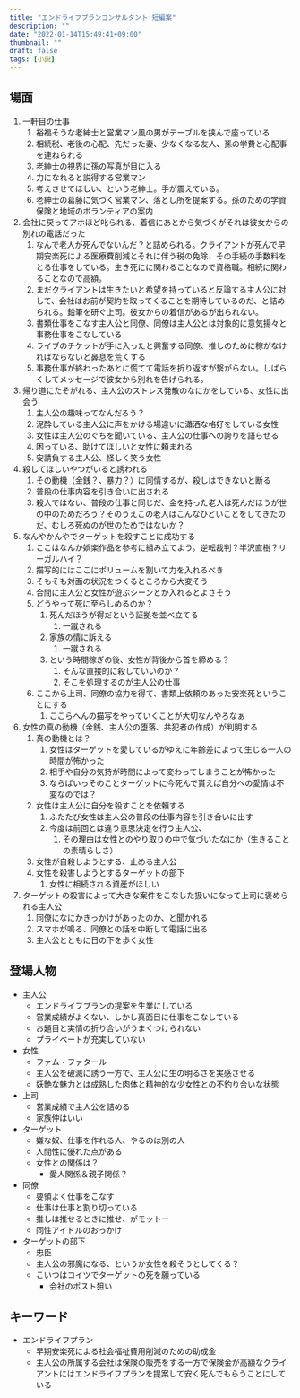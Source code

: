 ```yaml
---
title: "エンドライフプランコンサルタント 短編案"
description: ""
date: "2022-01-14T15:49:41+09:00"
thumbnail: ""
draft: false
tags: [小説]
---
```

## 場面
1. 一軒目の仕事
   1. 裕福そうな老紳士と営業マン風の男がテーブルを挟んで座っている
   2. 相続税、老後の心配、先だった妻、少なくなる友人、孫の学費と心配事を連ねられる
   3. 老紳士の視界に孫の写真が目に入る
   4. 力になれると説得する営業マン
   5. 考えさせてほしい、という老紳士。手が震えている。
   6. 老紳士の葛藤に気づく営業マン、落とし所を提案する。孫のための学資保険と地域のボランティアの案内
2. 会社に戻ってアホほど叱られる、着信にあとから気づくがそれは彼女からの別れの電話だった
   1. なんで老人が死んでないんだ？と詰められる。クライアントが死んで早期安楽死による医療費削減とそれに伴う税の免除、その手続の手数料をとる仕事をしている。生き死にに関わることなので資格職。相続に関わることなので高額。
   2. まだクライアントは生きたいと希望を持っていると反論する主人公に対して、会社はお前が契約を取ってくることを期待しているのだ、と詰められる。鉛筆を研ぐ上司。彼女からの着信があるが出られない。
   3. 書類仕事をこなす主人公と同僚、同僚は主人公とは対象的に意気揚々と事務仕事をこなしている
   4. ライブのチケットが手に入ったと興奮する同僚、推しのために稼がなければならないと鼻息を荒くする
   5. 事務仕事が終わったあとに慌てて電話を折り返すが繋がらない。しばらくしてメッセージで彼女から別れを告げられる。
3. 帰り道にたそがれる、主人公のストレス発散のなにかをしている、女性に出会う
   1. 主人公の趣味ってなんだろう？
   2. 泥酔している主人公に声をかける場違いに瀟洒な格好をしている女性
   3. 女性は主人公のぐちを聞いている、主人公の仕事への誇りを語らせる
   1. 困っている、助けてほしいと女性に頼まれる
   2. 安請負する主人公、怪しく笑う女性
4. 殺してほしいやつがいると誘われる
   1. その動機（金銭？、暴力？）に同情するが、殺しはできないと断る
   2. 普段の仕事内容を引き合いに出される
   3. 殺人ではない、普段の仕事と同じだ、金を持った老人は死んだほうが世の中のためだろう？そのうえこの老人はこんなひどいことをしてきたのだ、むしろ死ぬのが世のためではないか？
5. なんやかんやでターゲットを殺すことに成功する
   1. ここはなんか娯楽作品を参考に組み立てよう。逆転裁判？半沢直樹？リーガルハイ？
   2. 描写的にはここにボリュームを割いて力を入れるべき
   3. そもそも対面の状況をつくるところから大変そう
   4. 合間に主人公と女性が遊ぶシーンとか入れるとよさそう
   5. どうやって死に至らしめるのか？
      1. 死んだほうが得だという証拠を並べ立てる
         1. 一蹴される
      2. 家族の情に訴える
         1. 一蹴される
      3. という時間稼ぎの後、女性が背後から首を締める？
         1. そんな直接的に殺していいのか？
         2. そこを処理するのが主人公の仕事
   6. ここから上司、同僚の協力を得て、書類上依頼のあった安楽死ということにする
      1. ここらへんの描写をやっていくことが大切なんやろなぁ
6. 女性の真の動機（金銭、主人公の堕落、共犯者の作成）が判明する
   1. 真の動機とは？
      1. 女性はターゲットを愛しているがゆえに年齢差によって生じる一人の時間が怖かった
      2. 相手や自分の気持が時間によって変わってしまうことが怖かった
      3. ならばいっそのことターゲットに今死んで貰えば自分への愛情は不変なのでは？
   2. 女性は主人公に自分を殺すことを依頼する
      1. ふたたび女性は主人公の普段の仕事内容を引き合いに出す
      2. 今度は前回とは違う意思決定を行う主人公、
         1. その理由は女性とのやり取りの中で気づいたなにか（生きることの素晴らしさ）
   3. 女性が自殺しようとする、止める主人公
   4. 女性を殺害しようとするターゲットの部下
      1. 女性に相続される資産がほしい
7.  ターゲットの殺害によって大きな案件をこなした扱いになって上司に褒められる主人公
    1.  同僚になにかきっかけがあったのか、と聞かれる
    2.  スマホが鳴る、同僚との話を中断して電話に出る
    3.  主人公とともに日の下を歩く女性

## 登場人物
- 主人公
  - エンドライフプランの提案を生業にしている
  - 営業成績がよくない、しかし真面目に仕事をこなしている
  - お題目と実情の折り合いがうまくつけられない
  - プライベートが充実していない
- 女性
  - ファム・ファタール
  - 主人公を破滅に誘う一方で、主人公に生の明るさを実感させる
  - 妖艶な魅力とは成熟した肉体と精神的な少女性との不釣り合いな状態
- 上司
  - 営業成績で主人公を詰める
  - 家族仲はいい
- ターゲット
  - 嫌な奴、仕事を作れる人、やるのは別の人
  - 人間性に優れた点がある
  - 女性との関係は？
    - 愛人関係＆親子関係？
- 同僚
  - 要領よく仕事をこなす
  - 仕事は仕事と割り切っている
  - 推しは推せるときに推せ、がモットー
  - 同性アイドルのおっかけ
- ターゲットの部下
  - 忠臣
  - 主人公の邪魔になる、というか女性を殺そうとしてくる？
  - こいつはコイツでターゲットの死を願っている
    - 会社のポスト狙い

## キーワード
- エンドライフプラン
  - 早期安楽死による社会福祉費用削減のための助成金
  - 主人公の所属する会社は保険の販売をする一方で保険金が高額なクライアントにはエンドライフプランを提案して安く死んでもらうことにしている
